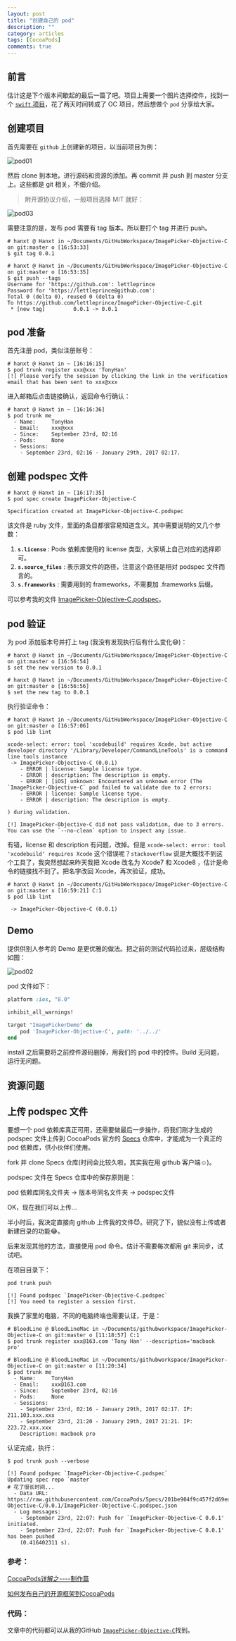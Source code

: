 ```yaml
---
layout: post
title: "创建自己的 pod"
description: ""
category: articles
tags: [CocoaPods]
comments: true
---
```


## 前言

估计这是下个版本间歇起的最后一篇了吧。项目上需要一个图片选择控件，找到一个 [`swift` 项目](https://github.com/hyperoslo/ImagePicker)，花了两天时间转成了 OC 项目，然后想做个 `pod` 分享给大家。

## 创建项目

首先需要在 `github` 上创建新的项目，以当前项目为例：

![pod01](https://lettleprince.github.io/images/20160921-mypod/pod01.png)

然后 clone 到本地，进行源码和资源的添加。再 commit 并 push 到 master 分支上。这些都是 git 相关，不细介绍。

> 附开源协议介绍，一般项目选择 MIT 就好：

![pod03](https://lettleprince.github.io/images/20160921-mypod/pod03.png)

需要注意的是，发布 pod 需要有 tag 版本。所以要打个 tag 并进行 push。

```shell
# hanxt @ Hanxt in ~/Documents/GitHubWorkspace/ImagePicker-Objective-C on git:master o [16:53:33]
$ git tag 0.0.1

# hanxt @ Hanxt in ~/Documents/GitHubWorkspace/ImagePicker-Objective-C on git:master o [16:53:35]
$ git push --tags
Username for 'https://github.com': lettleprince
Password for 'https://lettleprince@github.com':
Total 0 (delta 0), reused 0 (delta 0)
To https://github.com/lettleprince/ImagePicker-Objective-C.git
 * [new tag]         0.0.1 -> 0.0.1
```

## pod 准备

首先注册 pod，类似注册账号：

```shell
# hanxt @ Hanxt in ~ [16:16:15]
$ pod trunk register xxx@xxx 'TonyHan'
[!] Please verify the session by clicking the link in the verification email that has been sent to xxx@xxx
```

进入邮箱后点击链接确认，返回命令行确认：

```shell
# hanxt @ Hanxt in ~ [16:16:36]
$ pod trunk me
  - Name:     TonyHan
  - Email:    xxx@xxx
  - Since:    September 23rd, 02:16
  - Pods:     None
  - Sessions:
    - September 23rd, 02:16 - January 29th, 2017 02:17.
```

## 创建 podspec 文件

```shell
# hanxt @ Hanxt in ~ [16:17:35]
$ pod spec create ImagePicker-Objective-C

Specification created at ImagePicker-Objective-C.podspec
```

该文件是 ruby 文件，里面的条目都很容易知道含义。其中需要说明的又几个参数：

1. **`s.license`** : Pods 依赖库使用的 license 类型，大家填上自己对应的选择即可。
2. **`s.source_files`** : 表示源文件的路径，注意这个路径是相对 podspec 文件而言的。
3. **`s.frameworks`** : 需要用到的 frameworks，不需要加 .frameworks 后缀。

可以参考我的文件 [ImagePicker-Objective-C.podspec](https://github.com/lettleprince/ImagePicker-Objective-C/blob/master/ImagePicker-Objective-C.podspec)。

## pod 验证

为 pod 添加版本号并打上 tag (我没有发现执行后有什么变化😅)：

```shell
# hanxt @ Hanxt in ~/Documents/GitHubWorkspace/ImagePicker-Objective-C on git:master o [16:56:54]
$ set the new version to 0.0.1

# hanxt @ Hanxt in ~/Documents/GitHubWorkspace/ImagePicker-Objective-C on git:master o [16:56:56]
$ set the new tag to 0.0.1
```

执行验证命令：

```shell
# hanxt @ Hanxt in ~/Documents/GitHubWorkspace/ImagePicker-Objective-C on git:master o [16:57:06]
$ pod lib lint

xcode-select: error: tool 'xcodebuild' requires Xcode, but active developer directory '/Library/Developer/CommandLineTools' is a command line tools instance
 -> ImagePicker-Objective-C (0.0.1)
    - ERROR | license: Sample license type.
    - ERROR | description: The description is empty.
    - ERROR | [iOS] unknown: Encountered an unknown error (The `ImagePicker-Objective-C` pod failed to validate due to 2 errors:
    - ERROR | license: Sample license type.
    - ERROR | description: The description is empty.

) during validation.

[!] ImagePicker-Objective-C did not pass validation, due to 3 errors.
You can use the `--no-clean` option to inspect any issue.
```

有错，license 和 description 有问题，改掉。但是 `xcode-select: error: tool 'xcodebuild' requires Xcode` 这个错误呢？`stackoverflow` 说是大概找不到这个工具了，我突然想起来昨天我把 Xcode 改名为 Xcode7 和 Xcode8 ，估计是命令的链接找不到了。把名字改回 Xcode，再次验证，成功。

```shell
# hanxt @ Hanxt in ~/Documents/GitHubWorkspace/ImagePicker-Objective-C on git:master x [16:59:21] C:1
$ pod lib lint

 -> ImagePicker-Objective-C (0.0.1)
```

## Demo

提供供别人参考的 Demo 是更优雅的做法。把之前的测试代码拉过来，层级结构如图：

![pod02](https://lettleprince.github.io/images/20160921-mypod/pod02.png)

pod 文件如下：

```ruby
platform :ios, "8.0"

inhibit_all_warnings!

target "ImagePickerDemo" do
    pod 'ImagePicker-Objective-C', path: '../../'
end
```

install 之后需要将之前控件源码删掉，用我们的 pod 中的控件。Build 无问题，运行无问题。

## 资源问题



## 上传 podspec 文件

要想一个 pod 依赖库真正可用，还需要做最后一步操作，将我们刚才生成的 podspec 文件上传到 CocoaPods 官方的 [Specs](https://github.com/CocoaPods/Specs) 仓库中，才能成为一个真正的 pod 依赖库，供小伙伴们使用。

fork 并 clone Specs 仓库(时间会比较久啦，其实我在用 github 客户端☺️)。

podspec 文件在 Specs 仓库中的保存原则是：

pod 依赖库同名文件夹 -> 版本号同名文件夹 -> podspec文件

OK，现在我们可以上传...

半小时后，我决定直接向 github 上传我的文件😈。研究了下，貌似没有上传或者新建目录的功能😂。

后来发现其他的方法，直接使用 pod 命令。估计不需要每次都用 git 来同步，试试吧。

在项目目录下：

```shell
pod trunk push

[!] Found podspec `ImagePicker-Objective-C.podspec`
[!] You need to register a session first.
```

我换了家里的电脑，不同的电脑终端也需要认证，于是：

```shell
# BloodLine @ BloodLineMac in ~/Documents/githubworkspace/ImagePicker-Objective-C on git:master o [11:18:57] C:1
$ pod trunk register xxx@163.com 'Tony Han' --description='macbook pro'

# BloodLine @ BloodLineMac in ~/Documents/githubworkspace/ImagePicker-Objective-C on git:master o [11:20:34]
$ pod trunk me
  - Name:     TonyHan
  - Email:    xxx@163.com
  - Since:    September 23rd, 02:16
  - Pods:     None
  - Sessions:
    - September 23rd, 02:16 - January 29th, 2017 02:17. IP: 211.103.xxx.xxx
    - September 23rd, 21:20 - January 29th, 2017 21:21. IP: 223.72.xxx.xxx
    Description: macbook pro
```

认证完成，执行：

```shell
$ pod trunk push --verbose

[!] Found podspec `ImagePicker-Objective-C.podspec`
Updating spec repo `master`
# 花了很长时间...
  - Data URL: https://raw.githubusercontent.com/CocoaPods/Specs/201be904f9c457f2d69ed84359151b6e0063e249/Specs/ImagePicker-Objective-C/0.0.1/ImagePicker-Objective-C.podspec.json
  - Log messages:
    - September 23rd, 22:07: Push for `ImagePicker-Objective-C 0.0.1' initiated.
    - September 23rd, 22:07: Push for `ImagePicker-Objective-C 0.0.1' has been pushed
    (0.416402311 s).

```

### 参考：

[CocoaPods详解之----制作篇](http://blog.csdn.net/wzzvictory/article/details/20067595)

[如何发布自己的开源框架到CocoaPods](http://www.cocoachina.com/ios/20160301/15459.html)

### 代码：
文章中的代码都可以从我的GitHub [`ImagePicker-Objective-C`](https://github.com/lettleprince/ImagePicker-Objective-C)找到。

